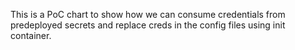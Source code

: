 This is a PoC chart to show how we can consume credentials from predeployed secrets
and replace creds in the config files using init container.
